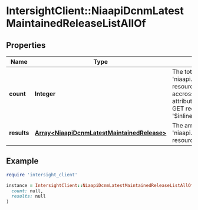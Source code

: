 # IntersightClient::NiaapiDcnmLatestMaintainedReleaseListAllOf

## Properties

| Name | Type | Description | Notes |
| ---- | ---- | ----------- | ----- |
| **count** | **Integer** | The total number of &#39;niaapi.DcnmLatestMaintainedRelease&#39; resources matching the request, accross all pages. The &#39;Count&#39; attribute is included when the HTTP GET request includes the &#39;$inlinecount&#39; parameter. | [optional] |
| **results** | [**Array&lt;NiaapiDcnmLatestMaintainedRelease&gt;**](NiaapiDcnmLatestMaintainedRelease.md) | The array of &#39;niaapi.DcnmLatestMaintainedRelease&#39; resources matching the request. | [optional] |

## Example

```ruby
require 'intersight_client'

instance = IntersightClient::NiaapiDcnmLatestMaintainedReleaseListAllOf.new(
  count: null,
  results: null
)
```

